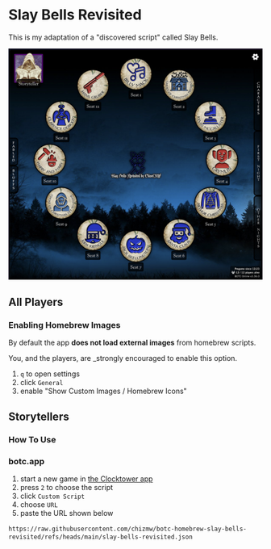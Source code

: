 # Slay Bells Revisited

This is my adaptation of a "discovered script" called Slay Bells.

![Local play in the official app](images/screengrabs/app-example.png)

## All Players

### Enabling Homebrew Images

By default the app **does not load external images** from homebrew scripts.

You, and the players, are \_strongly encouraged to enable this option.

1. `q` to open settings
1. click `General`
1. enable "Show Custom Images / Homebrew Icons"

## Storytellers

### How To Use

### botc.app

1. start a new game in [the Clocktower app](https://botc.app)
1. press `2` to choose the script
1. click `Custom Script`
1. choose `URL`
1. paste the URL shown below

```text
https://raw.githubusercontent.com/chizmw/botc-homebrew-slay-bells-revisited/refs/heads/main/slay-bells-revisited.json
```
